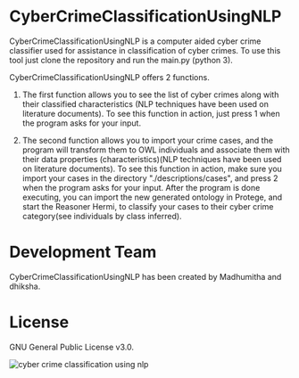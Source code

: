 # CyberCrimeClassificationUsingNLP
CyberCrimeClassificationUsingNLP is a computer aided cyber crime classifier used for assistance in classification of cyber crimes.
To use this tool just clone the repository and run the main.py (python 3).

CyberCrimeClassificationUsingNLP offers 2 functions.

1) The first function allows you to see the list of cyber crimes along with their classified characteristics (NLP techniques have been used on literature documents).
To see this function in action, just press 1 when the program asks for your input.

2) The second function allows you to import your crime cases, and the program will transform them to OWL individuals and associate them with their data properties (characteristics)(NLP techniques have been used on literature documents).
To see this function in action, make sure you import your cases in the directory "./descriptions/cases", and press 2 when the program asks for your input. After the program is done executing, you can import the new generated ontology in Protege, and start the Reasoner Hermi, to classify your cases to their cyber crime category(see individuals by class inferred).

# Development Team
CyberCrimeClassificationUsingNLP has been created by Madhumitha and dhiksha.

# License
GNU General Public License v3.0.

![cyber crime classification using nlp ](https://github.com/user-attachments/assets/5f8a5e2a-389a-4355-8ab1-3b67e45439a8)

